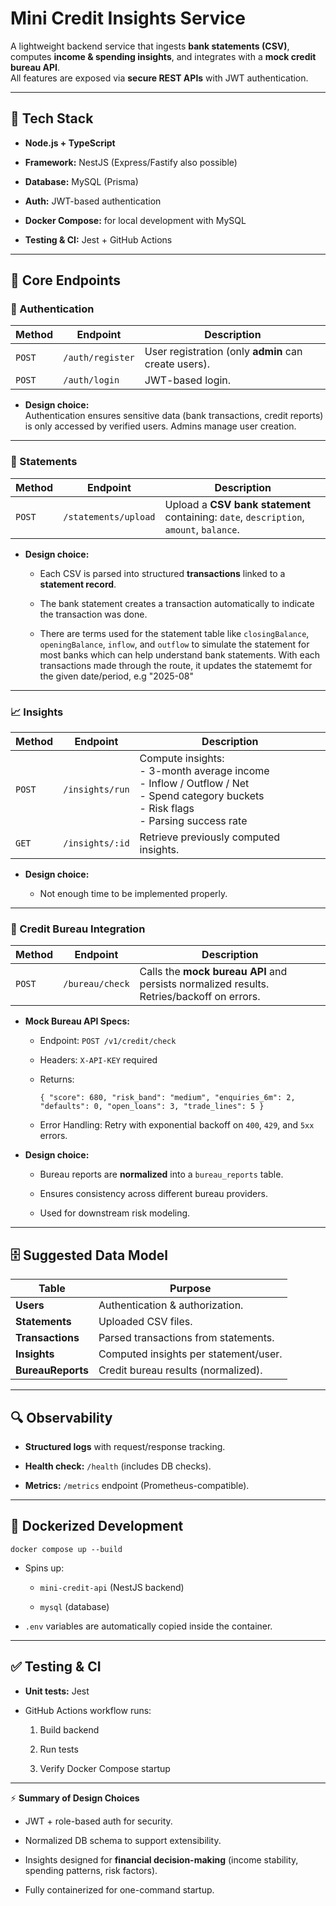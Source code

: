 Mini Credit Insights Service
============================

A lightweight backend service that ingests **bank statements (CSV)**, computes **income & spending insights**, and integrates with a **mock credit bureau API**.\
All features are exposed via **secure REST APIs** with JWT authentication.

* * * * *

🚀 Tech Stack
-------------

-   **Node.js + TypeScript**

-   **Framework:** NestJS (Express/Fastify also possible)

-   **Database:** MySQL (Prisma)

-   **Auth:** JWT-based authentication

-   **Docker Compose:** for local development with MySQL

-   **Testing & CI:** Jest + GitHub Actions

* * * * *

📂 Core Endpoints
-----------------

### 🔐 Authentication

| Method | Endpoint | Description |
| --- | --- | --- |
| `POST` | `/auth/register` | User registration (only **admin** can create users). |
| `POST` | `/auth/login` | JWT-based login. |

-   **Design choice:**\
    Authentication ensures sensitive data (bank transactions, credit reports) is only accessed by verified users. Admins manage user creation.

* * * * *

### 🧾 Statements

| Method | Endpoint | Description |
| --- | --- | --- |
| `POST` | `/statements/upload` | Upload a **CSV bank statement** containing: `date`, `description`, `amount`, `balance`. |

-   **Design choice:**

    -   Each CSV is parsed into structured **transactions** linked to a **statement record**.

    -   The bank statement creates a transaction automatically to indicate the transaction was done.

    -  There are terms used for the statement table like `closingBalance`, `openingBalance`, `inflow`, and `outflow` to simulate the statement for most banks which can help understand bank statements. With each transactions made through the route, it updates the statememt for the given date/period, e.g "2025-08"

* * * * *

### 📈 Insights

| Method | Endpoint | Description |
| --- | --- | --- |
| `POST` | `/insights/run` | Compute insights: <br/> - 3-month average income <br/> - Inflow / Outflow / Net <br/> - Spend category buckets <br/> - Risk flags <br/> - Parsing success rate |
| `GET` | `/insights/:id` | Retrieve previously computed insights. |

-   **Design choice:**

    -   Not enough time to be implemented properly.

* * * * *

### 🏦 Credit Bureau Integration

| Method | Endpoint | Description |
| --- | --- | --- |
| `POST` | `/bureau/check` | Calls the **mock bureau API** and persists normalized results. Retries/backoff on errors. |

-   **Mock Bureau API Specs:**

    -   Endpoint: `POST /v1/credit/check`

    -   Headers: `X-API-KEY` required

    -   Returns:

        `{
          "score": 680,
          "risk_band": "medium",
          "enquiries_6m": 2,
          "defaults": 0,
          "open_loans": 3,
          "trade_lines": 5
        }`

    -   Error Handling: Retry with exponential backoff on `400`, `429`, and `5xx` errors.

-   **Design choice:**

    -   Bureau reports are **normalized** into a `bureau_reports` table.

    -   Ensures consistency across different bureau providers.

    -   Used for downstream risk modeling.

* * * * *

🗄️ Suggested Data Model
------------------------

| Table | Purpose |
| --- | --- |
| **Users** | Authentication & authorization. |
| **Statements** | Uploaded CSV files. |
| **Transactions** | Parsed transactions from statements. |
| **Insights** | Computed insights per statement/user. |
| **BureauReports** | Credit bureau results (normalized). |

* * * * *

🔍 Observability
----------------

-   **Structured logs** with request/response tracking.

-   **Health check:** `/health` (includes DB checks).

-   **Metrics:** `/metrics` endpoint (Prometheus-compatible).

* * * * *

🐳 Dockerized Development
-------------------------

`docker compose up --build`

-   Spins up:

    -   `mini-credit-api` (NestJS backend)

    -   `mysql` (database)

-   `.env` variables are automatically copied inside the container.

* * * * *

✅ Testing & CI
--------------

-   **Unit tests:** Jest

-   GitHub Actions workflow runs:

    1.  Build backend

    2.  Run tests

    3.  Verify Docker Compose startup

* * * * *

⚡ **Summary of Design Choices**

-   JWT + role-based auth for security.

-   Normalized DB schema to support extensibility.

-   Insights designed for **financial decision-making** (income stability, spending patterns, risk factors).

-   Fully containerized for one-command startup.
